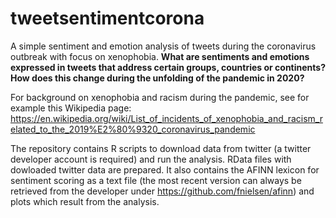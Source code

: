 # tweetsentimentcorona
A simple sentiment and emotion analysis of tweets during the coronavirus outbreak with focus on xenophobia. **What are sentiments and emotions expressed in tweets that address certain groups, countries or continents? How does this change during the unfolding of the pandemic in 2020?** 

For background on xenophobia and racism during the pandemic, see for example this Wikipedia page:
https://en.wikipedia.org/wiki/List_of_incidents_of_xenophobia_and_racism_related_to_the_2019%E2%80%9320_coronavirus_pandemic

The repository contains R scripts to download data from twitter (a twitter developer account is required) and run the analysis. RData files with dowloaded twitter data are prepared. It also contains the AFINN lexicon for sentiment scoring as a text file (the most recent version can always be retrieved from the developer under https://github.com/fnielsen/afinn) and plots which result from the analysis.

